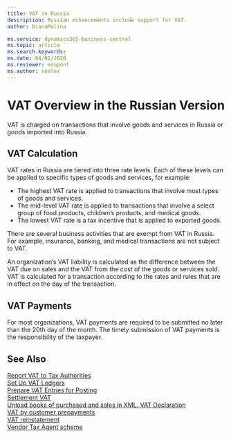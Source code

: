 ```yaml
---
title: VAT in Russia
description: Russian enhancements include support for VAT.
author: DianaMalina

ms.service: dynamics365-business-central
ms.topic: article
ms.search.keywords:
ms.date: 04/01/2020
ms.reviewer: edupont
ms.author: soalex
---
```


# VAT Overview in the Russian Version

VAT is charged on transactions that involve goods and services in Russia or goods imported into Russia.

## VAT Calculation

VAT rates in Russia are tiered into three rate levels. Each of these levels can be applied to specific types of goods and services, for example: 

- The highest VAT rate is applied to transactions that involve most types of goods and services.
- The mid-level VAT rate is applied to transactions that involve a select group of food products, children’s products, and medical goods.
- The lowest VAT rate is a tax incentive that is applied to exported goods. 

There are several business activities that are exempt from VAT in Russia. For example, insurance, banking, and medical transactions are not subject to VAT. 

An organization’s VAT liability is calculated as the difference between the VAT due on sales and the VAT from the cost of the goods or services sold. VAT is calculated for a transaction according to the rates and rules that are in effect on the day of the transaction.

## VAT Payments

For most organizations, VAT payments are required to be submitted no later than the 20th day of the month. The timely submission of VAT payments is the responsibility of the taxpayer.

## See Also

[Report VAT to Tax Authorities](../../finance-how-report-vat.md)  
[Set Up VAT Ledgers](How-to-Set-Up-VAT-Ledgers.md)  
[Prepare VAT Entries for Posting](How-to-Prepare-VAT-Entries-for-Posting.md)  
[Settlement VAT](Settlement-VAT.md)  
[Unload books of purchased and sales in XML. VAT Declaration](upload-books-purchases-sales-xml-vat-declaration.md)  
[VAT by customer prepayments](VAT-by-Customer-prepayments.md)  
[VAT reinstatement](VAT-reinstatement.md)  
[Vendor Tax Agent scheme](Vendor-Tax-Agent-scheme.md)  
